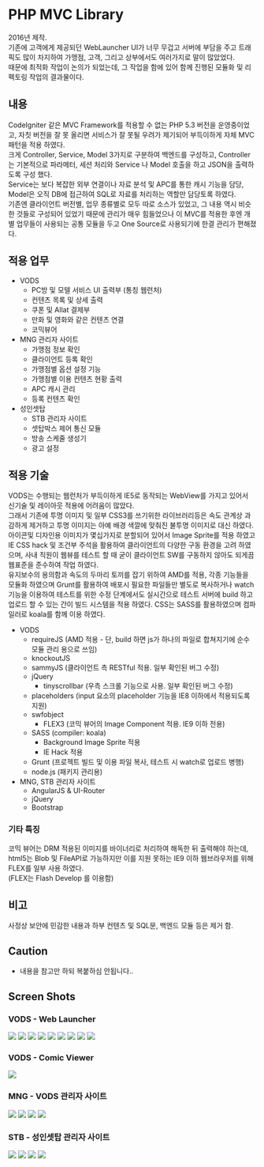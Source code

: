 # PHP MVC Library
2016년 제작.  
기존에 고객에게 제공되던 WebLauncher UI가 너무 무겁고 서버에 부담을 주고 트래픽도 많이 차지하여 가맹점, 고객, 그리고 상부에서도 여러가지로 말이 많았었다.  
때문에 최적화 작업이 논의가 되었는데, 그 작업을 함에 있어 함께 진행된 모듈화 및 리펙토링 작업의 결과물이다.

## 내용
CodeIgniter 같은 MVC Framework를 적용할 수 없는 PHP 5.3 버전을 운영중이었고, 자칫 버전을 잘 못 올리면 서비스가 잘 못될 우려가 제기되어 부득이하게 자체 MVC 패턴을 적용 하였다.  
크게 Controller, Service, Model 3가지로 구분하여 백엔드를 구성하고, Controller는 기본적으로 파라메터, 세션 처리와 Service 나 Model 호출을 하고 JSON을 출력하도록 구성 했다.  
Service는 보다 복잡한 외부 연결이나 자료 분석 및 APC를 통한 캐시 기능을 담당,  
Model은 오직 DB에 접근하여 SQL로 자료를 처리하는 역할만 담당토록 하였다.  
기존엔 클라이언트 버전별, 업무 종류별로 모두 따로 소스가 있었고, 그 내용 역시 비슷한 것들로 구성되어 있었기 때문에 관리가 매우 힘들었으나 이 MVC를 적용한 후엔 개별 업무들이 사용되는 공통 모듈을 두고 One Source로 사용되기에 한결 관리가 편해졌다.

## 적용 업무
* VODS
	- PC방 및 모텔 서비스 UI 출력부 (통칭 웹런처)
	- 컨텐츠 목록 및 상세 출력
	- 쿠폰 및 Allat 결제부
	- 만화 및 영화와 같은 컨텐츠 연결
	- 코믹뷰어
* MNG 관리자 사이트
	- 가맹점 정보 확인
	- 클라이언트 등록 확인
	- 가맹점별 옵션 설정 기능
	- 가맹점별 이용 컨텐츠 현황 출력
	- APC 캐시 관리
	- 등록 컨텐츠 확인
* 성인셋탑
	- STB 관리자 사이트
	- 셋탑박스 제어 통신 모듈
	- 방송 스케줄 생성기
	- 광고 설정
	
## 적용 기술
VODS는 수행되는 웹런처가 부득이하게 IE5로 동작되는 WebView를 가지고 있어서 신기술 및 레이아웃 적용에 어려움이 많았다.  
그래서 기존에 투명 이미지 및 일부 CSS3를 쓰기위한 라이브러리등은 속도 관계상 과감하게 제거하고 투명 이미지는 아예 배경 색깔에 맞춰진 불투명 이미지로 대신 하였다.  
아이콘및 디자인용 이미지가 몇십가지로 분할되어 있어서 Image Sprite를 적용 하였고 IE CSS hack 및 조건부 주석을 활용하여 클라이언트의 다양한 구동 환경을 고려 하였으며, 사내 직원이 웹뷰를 테스트 할 때 굳이 클라이언트 SW를 구동하지 않아도 되게끔 웹표준을 준수하여 작업 하였다.  
유지보수의 용의함과 속도의 두마리 토끼를 잡기 위하여 AMD를 적용, 각종 기능들을 모듈화 하였으며 Grunt를 활용하여 배포시 필요한 파일들만 별도로 복사하거나 watch 기능을 이용하여 테스트를 위한 수정 단계에서도 실시간으로 테스트 서버에 build 하고 업로드 할 수 있는 간이 빌드 시스템을 적용 하였다.
CSS는 SASS를 활용하였으며 컴파일러로 koala를 함께 이용 하였다.

* VODS
	- requireJS (AMD 적용 - 단, build 하면 js가 하나의 파일로 합쳐지기에 순수 모듈 관리 용으로 쓰임)
	- knockoutJS
	- sammyJS (클라이언트 측 RESTful 적용. 일부 확인된 버그 수정)
	- jQuery
		- tinyscrollbar (우측 스크롤 기능으로 사용. 일부 확인된 버그 수정)
	- placeholders (input 요소의 placeholder 기능을 IE8 이하에서 적용되도록 지원)
	- swfobject 
		- FLEX3 (코믹 뷰어의 Image Component 적용. IE9 이하 전용)
	- SASS (compiler: koala)
		- Background Image Sprite 적용
		- IE Hack 적용
	- Grunt (프로젝트 빌드 및 이용 파일 복사, 테스트 시 watch로 업로드 병행)
	- node.js (패키지 관리용)
* MNG, STB 관리자 사이트
	- AngularJS & UI-Router
	- jQuery
	- Bootstrap
	
### 기타 특징
코믹 뷰어는 DRM 적용된 이미지를 바이너리로 처리하여 해독한 뒤 출력해야 하는데, html5는 Blob 및 FileAPI로 가능하지만 이를 지원 못하는 IE9 이하 웹브라우저를 위해 FLEX를 일부 사용 하였다.  
(FLEX는 Flash Develop 를 이용함)

## 비고
사정상 보안에 민감한 내용과 하부 컨텐츠 및 SQL문, 백엔드 모듈 등은 제거 함.

## Caution
- 내용을 참고만 하되 복붙하심 안됩니다..

## Screen Shots
### VODS - Web Launcher
![](https://github.com/thesoncriel/php.mvc/blob/master/screenshots/001.png)
![](https://github.com/thesoncriel/php.mvc/blob/master/screenshots/002.png)
![](https://github.com/thesoncriel/php.mvc/blob/master/screenshots/003.png)
![](https://github.com/thesoncriel/php.mvc/blob/master/screenshots/004.png)
![](https://github.com/thesoncriel/php.mvc/blob/master/screenshots/005.png)
![](https://github.com/thesoncriel/php.mvc/blob/master/screenshots/006.png)
![](https://github.com/thesoncriel/php.mvc/blob/master/screenshots/007.png)
![](https://github.com/thesoncriel/php.mvc/blob/master/screenshots/008.png)
![](https://github.com/thesoncriel/php.mvc/blob/master/screenshots/009.png)

### VODS - Comic Viewer
![](https://github.com/thesoncriel/php.mvc/blob/master/screenshots/comicviewer.png)

### MNG - VODS 관리자 사이트
![](https://github.com/thesoncriel/php.mvc/blob/master/screenshots/011.png)
![](https://github.com/thesoncriel/php.mvc/blob/master/screenshots/012.png)
![](https://github.com/thesoncriel/php.mvc/blob/master/screenshots/013.png)
![](https://github.com/thesoncriel/php.mvc/blob/master/screenshots/014.png)

### STB - 성인셋탑 관리자 사이트
![](https://github.com/thesoncriel/php.mvc/blob/master/screenshots/021.png)
![](https://github.com/thesoncriel/php.mvc/blob/master/screenshots/022.png)
![](https://github.com/thesoncriel/php.mvc/blob/master/screenshots/023.png)
![](https://github.com/thesoncriel/php.mvc/blob/master/screenshots/024.png)